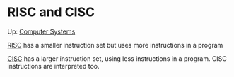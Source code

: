 # RISC and CISC

Up: [Computer Systems](computer_systems)

[RISC](risc) has a smaller instruction set but uses more instructions in a program

[CISC](cisc) has a larger instruction set, using less instructions in a program. CISC instructions are interpreted too.